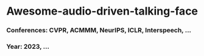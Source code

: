 # Awesome-audio-driven-talking-face

### Conferences: CVPR, ACMMM, NeurIPS, ICLR, Interspeech, ...
### Year: 2023, ...


